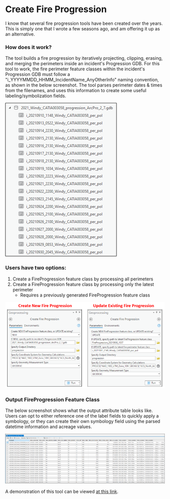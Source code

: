 # Create Fire Progression

I know that several fire progression tools have been created over the years. This is simply one that I wrote a few seasons ago, and am offering it up as an alternative.

### How does it work?

The tool builds a fire progression by iteratively projecting, clipping, erasing, and merging the perimeters inside an incident's Progression GDB. For this tool to work, the fire perimeter feature classes within the incident's Progression GDB must follow a "i_YYYYMMDD_HHMM_IncidentName_AnyOtherInfo" naming convention, as shown in the below screenshot. The tool parses perimeter dates & times from the filenames, and uses this information to create some useful labeling/symbolization fields.


![screenshot_CreateFireProgression_1.png](/docs/screenshot_CreateFireProgression_1.png?raw=true)


### Users have two options:
1. Create a FireProgression feature class by processing all perimeters
2. Create a FireProgression feature class by processing only the latest perimeter
    - Requires a previously generated FireProgression feature class

![screenshot_CreateFireProgression_2.png](/docs/screenshot_CreateFireProgression_2.png?raw=true)


### Output FireProgression Feature Class

The below screenshot shows what the output attribute table looks like. Users can opt to either reference one of the label fields to quickly apply a symbology, or they can create their own symbology field using the parsed datetime information and acreage values.

![screenshot_CreateFireProgression_3.png](/docs/screenshot_CreateFireProgression_3.png?raw=true)

A demonstration of this tool can be viewed [at this link]([https://youtu.be/LGal9OCzmcc?t=305]).

